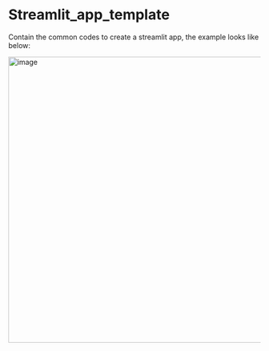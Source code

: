 # Streamlit_app_template
Contain the common codes to create a streamlit app, the example looks like below:

<img width="571" alt="image" src="https://github.com/EmmaHongW/Streamlit_app_template/assets/81871673/8db1a4a6-f4cf-44b2-b8b7-6405eda25b52">
